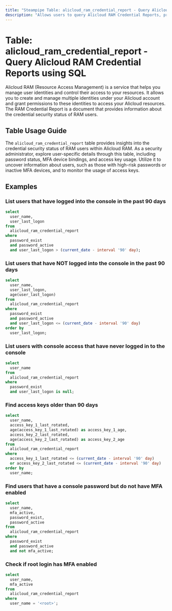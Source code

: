 ```yaml
---
title: "Steampipe Table: alicloud_ram_credential_report - Query Alicloud RAM Credential Reports using SQL"
description: "Allows users to query Alicloud RAM Credential Reports, providing insights into the credential security status of RAM users."
---
```


# Table: alicloud_ram_credential_report - Query Alicloud RAM Credential Reports using SQL

Alicloud RAM (Resource Access Management) is a service that helps you manage user identities and control their access to your resources. It allows you to create and manage multiple identities under your Alicloud account and grant permissions to these identities to access your Alicloud resources. The RAM Credential Report is a document that provides information about the credential security status of RAM users.

## Table Usage Guide

The `alicloud_ram_credential_report` table provides insights into the credential security status of RAM users within Alicloud RAM. As a security administrator, explore user-specific details through this table, including password status, MFA device bindings, and access key usage. Utilize it to uncover information about users, such as those with high-risk passwords or inactive MFA devices, and to monitor the usage of access keys.

## Examples

### List users that have logged into the console in the past 90 days

```sql
select
  user_name,
  user_last_logon
from
  alicloud_ram_credential_report
where
  password_exist
  and password_active
  and user_last_logon > (current_date - interval '90' day);
```

### List users that have NOT logged into the console in the past 90 days

```sql
select
  user_name,
  user_last_logon,
  age(user_last_logon)
from
  alicloud_ram_credential_report
where
  password_exist
  and password_active
  and user_last_logon <= (current_date - interval '90' day)
order by
  user_last_logon;
```

### List users with console access that have never logged in to the console

```sql
select
  user_name
from
  alicloud_ram_credential_report
where
  password_exist
  and user_last_logon is null;
```

### Find access keys older than 90 days

```sql
select
  user_name,
  access_key_1_last_rotated,
  age(access_key_1_last_rotated) as access_key_1_age,
  access_key_2_last_rotated,
  age(access_key_2_last_rotated) as access_key_2_age
from
  alicloud_ram_credential_report
where
  access_key_1_last_rotated <= (current_date - interval '90' day)
  or access_key_2_last_rotated <= (current_date - interval '90' day)
order by
  user_name;
```

### Find users that have a console password but do not have MFA enabled

```sql
select
  user_name,
  mfa_active,
  password_exist,
  password_active
from
  alicloud_ram_credential_report
where
  password_exist
  and password_active
  and not mfa_active;
```

### Check if root login has MFA enabled

```sql
select
  user_name,
  mfa_active
from
  alicloud_ram_credential_report
where
  user_name = '<root>';
```
